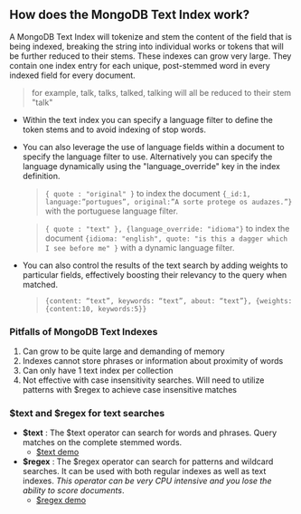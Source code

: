 ## How does the MongoDB Text Index work?
A MongoDB Text Index will tokenize and stem the content of the field that is being indexed, breaking the string into individual works or tokens that will be further reduced to their stems. These indexes can grow very large. They contain one index entry for each unique, post-stemmed word in every indexed field for every document. 
> for example, talk, talks, talked, talking will all be reduced to their stem "talk"

- Within the text index you can specify a language filter to define the token stems and to avoid indexing of stop words.
- You can also leverage the use of language fields within a document to specify the language filter to use. Alternatively you can specify the language dynamically using the "language_override" key in the index definition.
  > `{ quote : "original" }` to index the document `{_id:1, language:”portugues”, original:”A sorte protege os audazes.”}` with the portuguese language filter. 

  > `{ quote : "text" }, {language_override: "idioma"}` to index the document `{idioma: "english", quote: "is this a dagger which I see before me" }` with a dynamic language filter.

- You can also control the results of the text search by adding weights to particular fields, effectively boosting their relevancy to the query when matched. 
  > `{content: “text”, keywords: “text”, about: “text”}, {weights:{content:10, keywords:5}}`
  
### Pitfalls of MongoDB Text Indexes
1. Can grow to be quite large and demanding of memory
2. Indexes cannot store phrases or information about proximity of words
3. Can only have 1 text index per collection
4. Not effective with case insensitivity searches. Will need to utilize patterns with $regex to achieve case insensitive matches

### $text and $regex for text searches
- **$text** : The $text operator can search for words and phrases. Query matches on the complete stemmed words.
  - [$text demo]()
- **$regex** : The $regex operator can search for patterns and wildcard searches. It can be used with both regular indexes as well as text indexes. *This operator can be very CPU intensive and you lose the ability to score documents*.
  - [$regex demo]()
